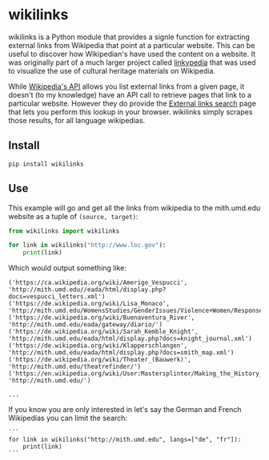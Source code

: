 # wikilinks

wikilinks is a Python module that provides a signle function for extracting
external links from Wikipedia that point at a particular website. This can be
useful to discover how Wikipedian's have used the content on a website. It was
originally part of a much larger project called [linkypedia] that was used to
visualize the use of cultural heritage materials on Wikipedia.

While [Wikipedia's API] allows you list external links from a given page, it
doesn't (to my knowledge) have an API call to retrieve pages that link to a
particular website. However they do provide the [External links search] page
that lets you perform this lookup in your browser. wikilinks simply scrapes
those results, for all language wikipedias.

## Install

    pip install wikilinks

## Use

This example will go and get all the links from wikipedia to the mith.umd.edu
website as a tuple of `(source, target)`:

```python
from wikilinks import wikilinks

for link in wikilinks("http://www.loc.gov"):
    print(link)
```

Which would output something like:

```
('https://ca.wikipedia.org/wiki/Amerigo_Vespucci', 'http://mith.umd.edu//eada/html/display.php?docs=vespucci_letters.xml')
('https://de.wikipedia.org/wiki/Lisa_Monaco', 'http://mith.umd.edu/WomensStudies/GenderIssues/Violence+Women/ResponsetoRape/introduction')
('https://de.wikipedia.org/wiki/Buenaventura_River', 'http://mith.umd.edu/eada/gateway/diario/')
('https://de.wikipedia.org/wiki/Sarah_Kemble_Knight', 'http://mith.umd.edu/eada/html/display.php?docs=knight_journal.xml')
('https://de.wikipedia.org/wiki/Klapperschlangen', 'http://mith.umd.edu/eada/html/display.php?docs=smith_map.xml')
('https://de.wikipedia.org/wiki/Theater_(Bauwerk)', 'http://mith.umd.edu/theatrefinder/')
('https://en.wikipedia.org/wiki/User:Mastersplinter/Making_the_History_of_1989', 'http://mith.umd.edu/')

...

```

If you know you are only interested in let's say the German and French
Wikipedias you can limit the search:

    ```
    for link in wikilinks("http://mith.umd.edu", langs=["de", "fr"]):
        print(link)
    ```

[Wikipedia's API]: https://en.wikipedia.org/w/api.php
[External links search]: https://en.wikipedia.org/wiki/Special:LinkSearch
[Linkypedia]: https://github.com/edsu/linkypedia
